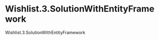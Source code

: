 Wishlist.3.SolutionWithEntityFramework
======================================

Wishlist.3.SolutionWithEntityFramework
